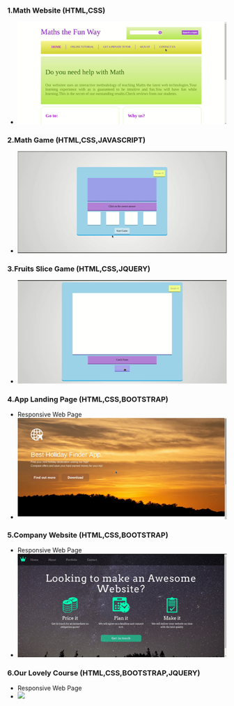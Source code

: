 ### 1.Math Website (HTML,CSS)
- <img src="img/math_website.gif">


### 2.Math Game (HTML,CSS,JAVASCRIPT)
- <img src="img/math_game.gif">

### 3.Fruits Slice Game (HTML,CSS,JQUERY)
- <img src="img/fruits_slice_game.gif">

### 4.App Landing Page (HTML,CSS,BOOTSTRAP)
- Responsive Web Page
- <img src="img/app_land.gif">

### 5.Company Website (HTML,CSS,BOOTSTRAP)
- Responsive Web Page
- <img src="img/company_website.gif">

### 6.Our Lovely Course (HTML,CSS,BOOTSTRAP,JQUERY)
- Responsive Web Page
- <img src="img/our_lovely_course.gif">
